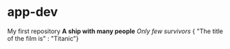 # app-dev
My first repository
**A ship with many people**
*Only few survivors*
{ "The title of the film is" : "Titanic"}
